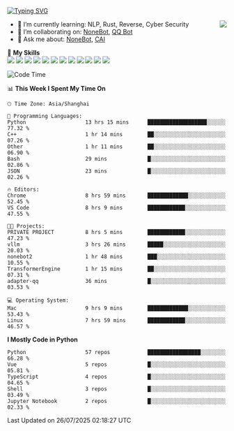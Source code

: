 [![Typing SVG](https://readme-typing-svg.herokuapp.com?size=25&duration=2500&color=8C43EA&vCenter=true&width=200&height=40&lines=Hi+there+%F0%9F%91%8B%F0%9F%8F%BB;I'm+yanyongyu)](https://git.io/typing-svg)

<a href="#">
  <img align="right" src="https://github-readme-stats.vercel.app/api?username=yanyongyu&count_private=true&show_icons=true&bg_color=15,f2f7fd,E0EAFC" />
</a>

- 🌱 I’m currently learning: NLP, Rust, Reverse, Cyber Security
- 👯 I’m collaborating on: [NoneBot](https://github.com/nonebot), [QQ Bot](https://github.com/Mrs4s/go-cqhttp)
- 💬 Ask me about: [NoneBot](https://github.com/nonebot), [CAI](https://github.com/cscs181/CAI)

🌟 **My Skills**  
![](https://img.shields.io/badge/-Python-3e74a2?style=flat-square&logo=Python&logoColor=fff)
![](https://img.shields.io/badge/-TypeScript-3178C6?style=flat-square&logo=TypeScript&logoColor=fff)
![](https://img.shields.io/badge/-Vue-4fc08d?style=flat-square&logo=Vue.js&logoColor=fff)
![](https://img.shields.io/badge/-React-2d98ce?style=flat-square&logo=React&logoColor=fff)
![](https://img.shields.io/badge/-FastAPI-009688?style=flat-square&logo=FastAPI&logoColor=fff)
![](https://img.shields.io/badge/-Linux-000000?style=flat-square&logo=Linux&logoColor=fff)
![](https://img.shields.io/badge/-Docker-2496ED?style=flat-square&logo=Docker&logoColor=fff)
![](https://img.shields.io/badge/-Kubernetes-326CE5?style=flat-square&logo=Kubernetes&logoColor=fff)
![](https://img.shields.io/badge/-GitHub%20Actions-2088FF?style=flat-square&logo=GitHubActions&logoColor=fff)
![](https://img.shields.io/badge/-PostgreSQL-4169E1?style=flat-square&logo=PostgreSQL&logoColor=fff)
![](https://img.shields.io/badge/-Redis-DC382D?style=flat-square&logo=Redis&logoColor=fff)
![](https://img.shields.io/badge/-MongoDB-47A248?style=flat-square&logo=MongoDB&logoColor=fff)

<!--START_SECTION:waka-->
![Code Time](http://img.shields.io/badge/Code%20Time-7%2C761%20hrs%201%20min-blue)

📊 **This Week I Spent My Time On** 

```text
🕑︎ Time Zone: Asia/Shanghai

💬 Programming Languages: 
Python                   13 hrs 15 mins      ███████████████████░░░░░░   77.32 % 
C++                      1 hr 14 mins        ██░░░░░░░░░░░░░░░░░░░░░░░   07.26 % 
Other                    1 hr 11 mins        ██░░░░░░░░░░░░░░░░░░░░░░░   06.90 % 
Bash                     29 mins             █░░░░░░░░░░░░░░░░░░░░░░░░   02.86 % 
JSON                     23 mins             █░░░░░░░░░░░░░░░░░░░░░░░░   02.26 % 

🔥 Editors: 
Chrome                   8 hrs 59 mins       █████████████░░░░░░░░░░░░   52.45 % 
VS Code                  8 hrs 9 mins        ████████████░░░░░░░░░░░░░   47.55 % 

🐱‍💻 Projects: 
PRIVATE PROJECT          8 hrs 5 mins        ████████████░░░░░░░░░░░░░   47.23 % 
vllm                     3 hrs 26 mins       █████░░░░░░░░░░░░░░░░░░░░   20.03 % 
nonebot2                 1 hr 48 mins        ███░░░░░░░░░░░░░░░░░░░░░░   10.55 % 
TransformerEngine        1 hr 15 mins        ██░░░░░░░░░░░░░░░░░░░░░░░   07.31 % 
adapter-qq               36 mins             █░░░░░░░░░░░░░░░░░░░░░░░░   03.53 % 

💻 Operating System: 
Mac                      9 hrs 9 mins        █████████████░░░░░░░░░░░░   53.43 % 
Linux                    7 hrs 59 mins       ████████████░░░░░░░░░░░░░   46.57 % 
```

**I Mostly Code in Python** 

```text
Python                   57 repos            █████████████████░░░░░░░░   66.28 % 
Vue                      5 repos             █░░░░░░░░░░░░░░░░░░░░░░░░   05.81 % 
TypeScript               4 repos             █░░░░░░░░░░░░░░░░░░░░░░░░   04.65 % 
Shell                    3 repos             █░░░░░░░░░░░░░░░░░░░░░░░░   03.49 % 
Jupyter Notebook         2 repos             █░░░░░░░░░░░░░░░░░░░░░░░░   02.33 % 
```




 Last Updated on 26/07/2025 02:18:27 UTC
<!--END_SECTION:waka-->
